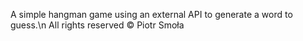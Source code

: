 A simple hangman game using an external API to generate a word to guess.\n
All rights reserved © Piotr Smoła
